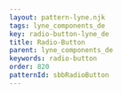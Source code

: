 ```yaml
---
layout: pattern-lyne.njk
tags: lyne_components_de
key: radio-button-lyne_de
title: Radio-Button
parent: lyne_components_de
keywords: radio-button
order: 820
patternId: sbbRadioButton
---
```

